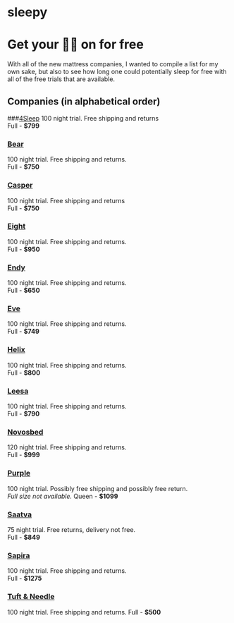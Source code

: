 # sleepy
# Get your 🛌💤 on for free
With all of the new mattress companies, I wanted to compile a list for my own sake, but also to see how long one could potentially sleep for free with all of the free trials that are available.

## Companies (in alphabetical order)
###[4Sleep](http://www.4sleep.com)
100 night trial. Free shipping and returns  
Full - **$799**
### [Bear](https://www.bearmattress.com/)
100 night trial. Free shipping and returns.  
Full - **$750**
### [Casper](http://www.casper.com)
100 night trial. Free shipping and returns  
Full - **$750**
### [Eight](http://www.eightsleep.com)
100 night trial. Free shipping and returns.  
Full - **$950**
### [Endy](http://endysleep.com)
100 night trial. Free shipping and returns.  
Full - **$650**
### [Eve](https://www.evemattress.com)
100 night trial. Free shipping and returns.  
Full - **$749**
### [Helix](http://www.helixsleep.com/)
100 night trial. Free shipping and returns.  
Full - **$800**
### [Leesa](https://www.leesa.com)
100 night trial. Free shipping and returns.  
Full - **$790**
### [Novosbed](http://novosbed.com)
120 night trial. Free shipping and returns.  
Full - **$999**
### [Purple](http://www.onpurple.com)
100 night trial. Possibly free shipping and possibly free return.  
_Full size not available._ Queen - **$1099**
### [Saatva](http://www.saatvamattress.com)
75 night trial. Free returns, delivery not free.  
Full - **$849**
### [Sapira](https://sapirasleep.com)
100 night trial. Free shipping and returns.  
Full - **$1275**
### [Tuft & Needle](https://www.tuftandneedle.com/)  
100 night trial. Free shipping and returns.
Full - **$500**
